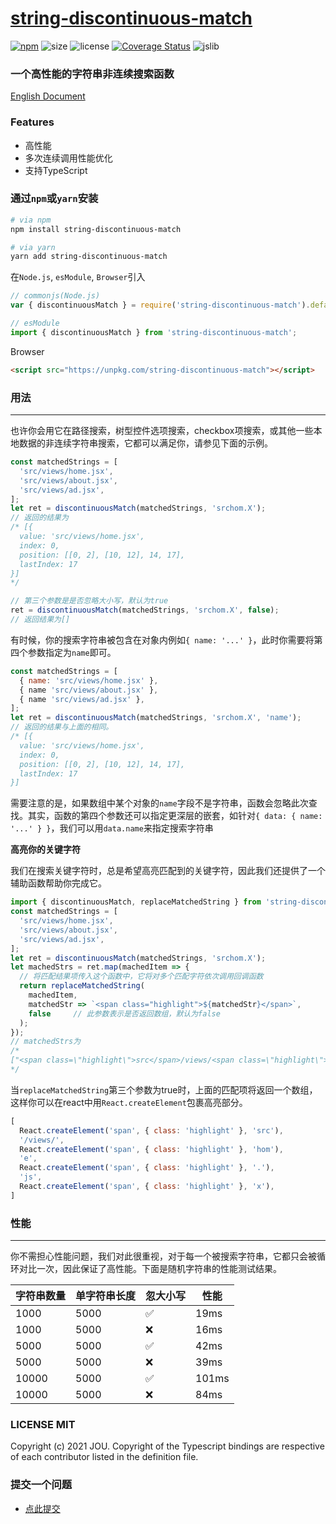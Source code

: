 # [string-discontinuous-match](https://github.com/JOU-amjs/string-discontinuous-match)
[![npm](https://img.shields.io/npm/v/string-discontinuous-match)](https://www.npmjs.com/package/string-discontinuous-match)
![size](https://img.shields.io/bundlephobia/min/string-discontinuous-match)
![license](https://img.shields.io/badge/license-MIT-blue.svg)
[![Coverage Status](https://coveralls.io/repos/github/JOU-amjs/string-discontinuous-match/badge.svg)](https://coveralls.io/github/JOU-amjs/string-discontinuous-match)
![jslib](https://img.shields.io/badge/Powered%20by-jslib%20base-brightgreen.svg)

### 一个高性能的字符串非连续搜索函数

[English Document](./README.md)

### **Features**
- 高性能
- 多次连续调用性能优化
- 支持TypeScript

### 通过`npm`或`yarn`安装
```bash
# via npm
npm install string-discontinuous-match

# via yarn
yarn add string-discontinuous-match
```

在`Node.js`, `esModule`, `Browser`引入
```javascript
// commonjs(Node.js)
var { discontinuousMatch } = require('string-discontinuous-match').default;

// esModule
import { discontinuousMatch } from 'string-discontinuous-match';
```
Browser
```html
<script src="https://unpkg.com/string-discontinuous-match"></script>
```

### **用法**
---
也许你会用它在路径搜索，树型控件选项搜索，checkbox项搜索，或其他一些本地数据的非连续字符串搜索，它都可以满足你，请参见下面的示例。
```javascript
const matchedStrings = [
  'src/views/home.jsx',
  'src/views/about.jsx',
  'src/views/ad.jsx',
];
let ret = discontinuousMatch(matchedStrings, 'srchom.X');
// 返回的结果为
/* [{
  value: 'src/views/home.jsx',
  index: 0,
  position: [[0, 2], [10, 12], 14, 17],
  lastIndex: 17
}]
*/

// 第三个参数是是否忽略大小写，默认为true
ret = discontinuousMatch(matchedStrings, 'srchom.X', false);
// 返回结果为[]
```
有时候，你的搜索字符串被包含在对象内例如`{ name: '...' }`，此时你需要将第四个参数指定为`name`即可。
```javascript
const matchedStrings = [
  { name: 'src/views/home.jsx' },
  { name 'src/views/about.jsx' },
  { name 'src/views/ad.jsx' },
];
let ret = discontinuousMatch(matchedStrings, 'srchom.X', 'name');
// 返回的结果与上面的相同。
/* [{
  value: 'src/views/home.jsx',
  index: 0,
  position: [[0, 2], [10, 12], 14, 17],
  lastIndex: 17
}]
```
需要注意的是，如果数组中某个对象的`name`字段不是字符串，函数会忽略此次查找。其实，函数的第四个参数还可以指定更深层的嵌套，如针对`{ data: { name: '...' } }`，我们可以用`data.name`来指定搜索字符串

**高亮你的关键字符**

我们在搜索关键字符时，总是希望高亮匹配到的关键字符，因此我们还提供了一个辅助函数帮助你完成它。
```javascript
import { discontinuousMatch, replaceMatchedString } from 'string-discontinuous-match';
const matchedStrings = [
  'src/views/home.jsx',
  'src/views/about.jsx',
  'src/views/ad.jsx',
];
let ret = discontinuousMatch(matchedStrings, 'srchom.X');
let machedStrs = ret.map(machedItem => {
  // 将匹配结果项传入这个函数中，它将对多个匹配字符依次调用回调函数
  return replaceMatchedString(
    machedItem,
    matchedStr => `<span class="highlight">${matchedStr}</span>`,
    false     // 此参数表示是否返回数组，默认为false
  );
});
// matchedStrs为
/*
["<span class=\"highlight\">src</span>/views/<span class=\"highlight\">hom</span>e<span class=\"highlight\">.</span>js<span class=\"highlight\">x</span>"]
*/
```
当`replaceMatchedString`第三个参数为true时，上面的匹配项将返回一个数组，这样你可以在react中用`React.createElement`包裹高亮部分。
```javascript
[
  React.createElement('span', { class: 'highlight' }, 'src'),
  '/views/',
  React.createElement('span', { class: 'highlight' }, 'hom'),
  'e',
  React.createElement('span', { class: 'highlight' }, '.'),
  'js',
  React.createElement('span', { class: 'highlight' }, 'x'),
]
```

### **性能**
---
你不需担心性能问题，我们对此很重视，对于每一个被搜索字符串，它都只会被循环对比一次，因此保证了高性能。下面是随机字符串的性能测试结果。

|  字符串数量  | 单字符串长度  | 忽大小写 | 性能 |
|  ----  | ----  | ----  | ----  |
| 1000  | 5000 | ✅ | 19ms |
| 1000  | 5000 | ❌ | 16ms |
| 5000  | 5000 | ✅ | 42ms |
| 5000  | 5000 | ❌ | 39ms |
| 10000  | 5000 | ✅ | 101ms |
| 10000  | 5000 | ❌ | 84ms |

### LICENSE MIT
Copyright (c) 2021 JOU. Copyright of the Typescript bindings are respective of each contributor listed in the definition file.

### **提交一个问题**
- [点此提交](https://github.com/JOU-amjs/string-discontinuous-match/issues)
